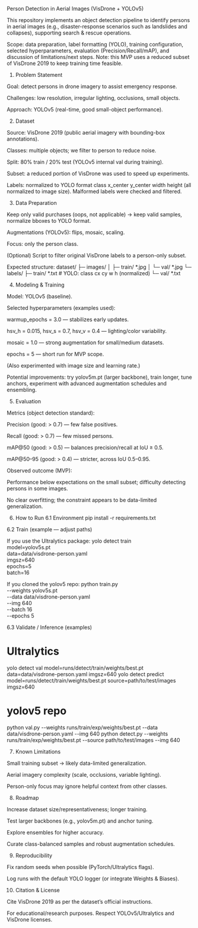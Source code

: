 Person Detection in Aerial Images (VisDrone + YOLOv5)

This repository implements an object detection pipeline to identify persons in aerial images (e.g., disaster-response scenarios such as landslides and collapses), supporting search & rescue operations.

Scope: data preparation, label formatting (YOLO), training configuration, selected hyperparameters, evaluation (Precision/Recall/mAP), and discussion of limitations/next steps.
Note: this MVP uses a reduced subset of VisDrone 2019 to keep training time feasible.

1) Problem Statement

Goal: detect persons in drone imagery to assist emergency response.

Challenges: low resolution, irregular lighting, occlusions, small objects.

Approach: YOLOv5 (real-time, good small-object performance).

2) Dataset

Source: VisDrone 2019 (public aerial imagery with bounding-box annotations).

Classes: multiple objects; we filter to person to reduce noise.

Split: 80% train / 20% test (YOLOv5 internal val during training).

Subset: a reduced portion of VisDrone was used to speed up experiments.

Labels: normalized to YOLO format class x_center y_center width height (all normalized to image size). Malformed labels were checked and filtered.

3) Data Preparation

Keep only valid purchases (oops, not applicable) → keep valid samples, normalize bboxes to YOLO format.

Augmentations (YOLOv5): flips, mosaic, scaling.

Focus: only the person class.

(Optional) Script to filter original VisDrone labels to a person-only subset.

Expected structure:
dataset/
  ├─ images/
  │   ├─ train/    *.jpg
  │   └─ val/      *.jpg
  └─ labels/
      ├─ train/    *.txt  # YOLO: class cx cy w h (normalized)
      └─ val/      *.txt

4) Modeling & Training

Model: YOLOv5 (baseline).

Selected hyperparameters (examples used):

warmup_epochs = 3.0 — stabilizes early updates.

hsv_h = 0.015, hsv_s = 0.7, hsv_v = 0.4 — lighting/color variability.

mosaic = 1.0 — strong augmentation for small/medium datasets.

epochs = 5 — short run for MVP scope.

(Also experimented with image size and learning rate.)

Potential improvements: try yolov5m.pt (larger backbone), train longer, tune anchors, experiment with advanced augmentation schedules and ensembling.

5) Evaluation

Metrics (object detection standard):

Precision (good: > 0.7) — few false positives.

Recall (good: > 0.7) — few missed persons.

mAP@50 (good: > 0.5) — balances precision/recall at IoU ≥ 0.5.

mAP@50–95 (good: > 0.4) — stricter, across IoU 0.5–0.95.

Observed outcome (MVP):

Performance below expectations on the small subset; difficulty detecting persons in some images.

No clear overfitting; the constraint appears to be data-limited generalization.

6) How to Run
6.1 Environment
   pip install -r requirements.txt

6.2 Train (example — adjust paths)

If you use the Ultralytics package:
yolo detect train \
  model=yolov5s.pt \
  data=data/visdrone-person.yaml \
  imgsz=640 \
  epochs=5 \
  batch=16

If you cloned the yolov5 repo:
python train.py \
  --weights yolov5s.pt \
  --data data/visdrone-person.yaml \
  --img 640 \
  --batch 16 \
  --epochs 5

6.3 Validate / Inference (examples)
# Ultralytics
yolo detect val model=runs/detect/train/weights/best.pt data=data/visdrone-person.yaml imgsz=640
yolo detect predict model=runs/detect/train/weights/best.pt source=path/to/test/images imgsz=640

# yolov5 repo
python val.py --weights runs/train/exp/weights/best.pt --data data/visdrone-person.yaml --img 640
python detect.py --weights runs/train/exp/weights/best.pt --source path/to/test/images --img 640

7) Known Limitations

Small training subset → likely data-limited generalization.

Aerial imagery complexity (scale, occlusions, variable lighting).

Person-only focus may ignore helpful context from other classes.

8) Roadmap

Increase dataset size/representativeness; longer training.

Test larger backbones (e.g., yolov5m.pt) and anchor tuning.

Explore ensembles for higher accuracy.

Curate class-balanced samples and robust augmentation schedules.

9) Reproducibility

Fix random seeds when possible (PyTorch/Ultralytics flags).

Log runs with the default YOLO logger (or integrate Weights & Biases).

10) Citation & License

Cite VisDrone 2019 as per the dataset’s official instructions.

For educational/research purposes. Respect YOLOv5/Ultralytics and VisDrone licenses.
